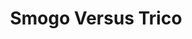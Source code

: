 ---
layout: other-video
permalink: /smogo-vs-trico
title: Smogo Versus Trico
video_number: 8
release_date: 1993-01-01
description: 
cast: 
video_id: 
bitchute_id: 
archive_id: 
video_available: false
medium: puppets
old_cm_description: |
  Smogo returns to demolish the city again, along with three other monsters, until a good creature convinces him to become a hero. Just like Godzilla, Smogo fights off the other beasts and saves civilization. What's funny is that Smogo talks.
james_old_star_rating: 2
james_old_number_rating: 5
---